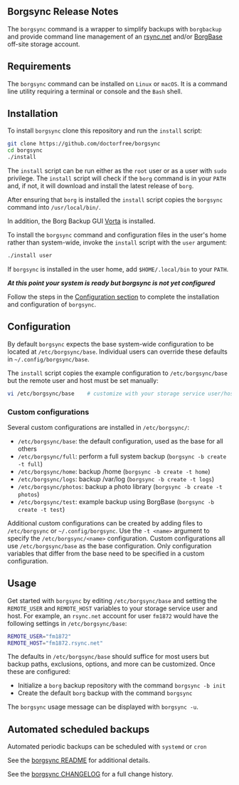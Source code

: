 ## Borgsync Release Notes

The `borgsync` command is a wrapper to simplify backups with `borgbackup` and provide command line management of an [rsync.net](https://rsync.net) and/or [BorgBase](https://www.borgbase.com) off-site storage account.

## Requirements

The `borgsync` command can be installed on `Linux` or `macOS`. It is a command line utility requiring a terminal or console and the `Bash` shell.

## Installation

To install `borgsync` clone this repository and run the `install` script:

```bash
git clone https://github.com/doctorfree/borgsync
cd borgsync
./install
```

The `install` script can be run either as the `root` user or as a user with `sudo` privilege. The `install` script will check if the `borg` command is in your `PATH` and, if not, it will download and install the latest release of `borg`.

After ensuring that `borg` is installed the `install` script copies the `borgsync` command into `/usr/local/bin/`.

In addition, the Borg Backup GUI [Vorta](https://vorta.borgbase.com) is installed.

To install the `borgsync` command and configuration files in the user's home rather than system-wide, invoke the `install` script with the `user` argument:

```bash
./install user
```

If `borgsync` is installed in the user home, add `$HOME/.local/bin` to your `PATH`.

***At this point your system is ready but borgsync is not yet configured***

Follow the steps in the [Configuration section](#configuration) to complete the installation and configuration of `borgsync`.

## Configuration

By default `borgsync` expects the base system-wide configuration to be located at `/etc/borgsync/base`. Individual users can override these defaults in `~/.config/borgsync/base`.

The `install` script copies the example configuration to `/etc/borgsync/base` but the remote user and host must be set manually:

```bash
vi /etc/borgsync/base    # customize with your storage service user/host/etc
```
### Custom configurations

Several custom configurations are installed in `/etc/borgsync/`:

* `/etc/borgsync/base`: the default configuration, used as the base for all others
* `/etc/borgsync/full`: perform a full system backup (`borgsync -b create -t full`)
* `/etc/borgsync/home`: backup /home (`borgsync -b create -t home`)
* `/etc/borgsync/logs`: backup /var/log (`borgsync -b create -t logs`)
* `/etc/borgsync/photos`: backup a photo library (`borgsync -b create -t photos`)
* `/etc/borgsync/test`: example backup using BorgBase (`borgsync -b create -t test`)

Additional custom configurations can be created by adding files to `/etc/borgsync` or `~/.config/borgsync`. Use the `-t <name>` argument to specify the `/etc/borgsync/<name>` configuration. Custom configurations all use `/etc/borgsync/base` as the base configuration.  Only configuration variables that differ from the base need to be specified in a custom configuration.

## Usage

Get started with `borgsync` by editing `/etc/borgsync/base` and setting the `REMOTE_USER` and `REMOTE_HOST` variables to your storage service user and host. For example, an `rsync.net` account for user `fm1872` would have the following settings in `/etc/borgsync/base`:

```bash
REMOTE_USER="fm1872"
REMOTE_HOST="fm1872.rsync.net"
```

The defaults in `/etc/borgsync/base` should suffice for most users but backup paths, exclusions, options, and more can be customized. Once these are configured:

* Initialize a `borg` backup repository with the command `borgsync -b init`
* Create the default `borg` backup with the command `borgsync`

The `borgsync` usage message can be displayed with `borgsync -u`.

## Automated scheduled backups

Automated periodic backups can be scheduled with `systemd` or `cron`

See the [borgsync README](https://github.com/doctorfree/borgsync#readme) for additional details.

See the [borgsync CHANGELOG](https://github.com/doctorfree/borgsync/blob/master/CHANGELOG.md) for a full change history.
